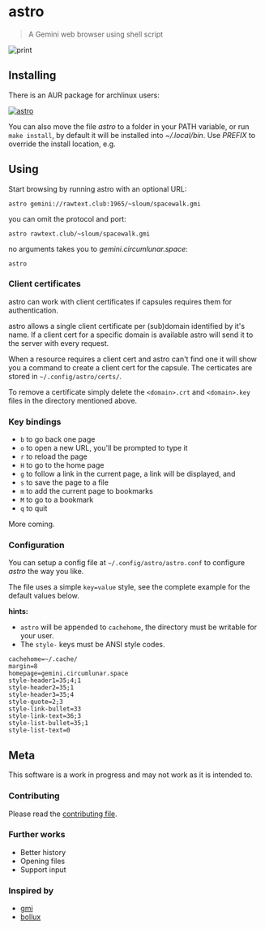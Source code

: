 # astro

> A Gemini web browser using shell script

![print](https://github.com/blmayer/astro/blob/main/astro.png?raw=true)


## Installing

There is an AUR package for archlinux users:

[![astro](https://img.shields.io/aur/version/astro)](https://aur.archlinux.org/packages/astro)

You can also move the file *astro* to a folder in your PATH variable, 
or run `make install`, by default it will be installed into *~/.local/bin*.
Use *PREFIX* to override the install location, e.g.




## Using

Start browsing by running astro with an optional URL:

`astro gemini://rawtext.club:1965/~sloum/spacewalk.gmi`

you can omit the protocol and port:

`astro rawtext.club/~sloum/spacewalk.gmi`

no arguments takes you to *gemini.circumlunar.space*:

`astro`

### Client certificates

astro can work with client certificates if capsules requires them for authentication.

astro allows a single client certificate per (sub)domain identified by it's name. If a client cert for a specific domain is available astro will send it to the server with every request.

When a resource requires a client cert and astro can't find one it will show you a command to create a client cert for the capsule. The certicates are stored in `~/.config/astro/certs/`.

To remove a certificate simply delete the `<domain>.crt` and `<domain>.key` files in the directory mentioned above.

### Key bindings

- `b` to go back one page
- `o` to open a new URL, you'll be prompted to type it
- `r` to reload the page
- `H` to go to the home page
- `g` to follow a link in the current page, a link will be displayed, and
- `s` to save the page to a file
- `m` to add the current page to bookmarks
- `M` to go to a bookmark
- `q` to quit

More coming.

### Configuration

You can setup a config file at `~/.config/astro/astro.conf` to configure *astro* the way you like.

The file uses a simple `key=value` style, see the complete example for the default values below.

**hints:**
* `astro` will be appended to `cachehome`, the directory must be writable for your user.
* The `style-` keys must be ANSI style codes.

```
cachehome=~/.cache/
margin=8
homepage=gemini.circumlunar.space
style-header1=35;4;1
style-header2=35;1
style-header3=35;4
style-quote=2;3
style-link-bullet=33
style-link-text=36;3
style-list-bullet=35;1
style-list-text=0
```

## Meta

This software is a work in progress and may not work as it is intended to.


### Contributing

Please read the [contributing file](CONTRIBUTING.md).


### Further works

- Better history
- Opening files
- Support input


### Inspired by

- [gmi](https://sr.ht/~chambln/gmi/)
- [bollux](https://sr.ht/~acdw/bollux/)

